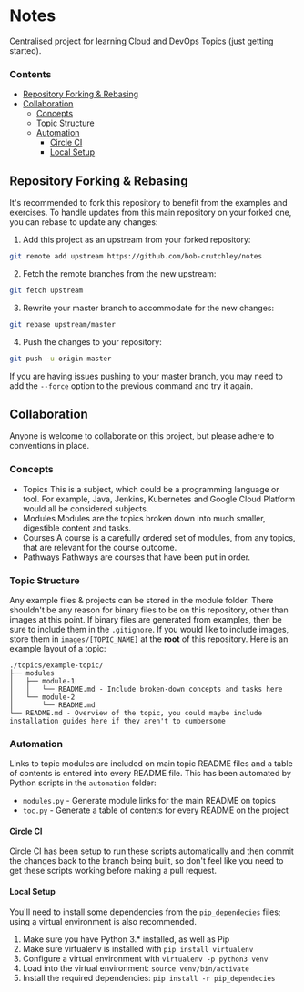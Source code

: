# Notes
Centralised project for learning Cloud and DevOps Topics (just getting started).
<!--TOC_START-->
### Contents
- [Repository Forking & Rebasing](#repository-forking--rebasing)
- [Collaboration](#collaboration)
	- [Concepts](#concepts)
	- [Topic Structure](#topic-structure)
	- [Automation](#automation)
		- [Circle CI](#circle-ci)
		- [Local Setup](#local-setup)

<!--TOC_END-->
## Repository Forking & Rebasing
It's recommended to fork this repository to benefit from the examples and exercises.
To handle updates from this main repository on your forked one, you can rebase to update any changes:
1. Add this project as an upstream from your forked repository:
```bash
git remote add upstream https://github.com/bob-crutchley/notes
```
2. Fetch the remote branches from the new upstream:
```bash
git fetch upstream
```
3. Rewrite your master branch to accommodate for the new changes:
```bash
git rebase upstream/master
```
4. Push the changes to your repository:
```bash
git push -u origin master
```
If you are having issues pushing to your master branch, you may need to add the `--force` option to the previous command and try it again.
## Collaboration
Anyone is welcome to collaborate on this project, but please adhere to conventions in place.
### Concepts
- Topics
    This is a subject, which could be a programming language or tool. For example, Java, Jenkins, Kubernetes and Google Cloud Platform would all be considered subjects.
- Modules
    Modules are the topics broken down into much smaller, digestible content and tasks.
- Courses
    A course is a carefully ordered set of modules, from any topics, that are relevant for the course outcome.
- Pathways
    Pathways are courses that have been put in order.
### Topic Structure
Any example files & projects can be stored in the module folder.
There shouldn't be any reason for binary files to be on this repository, other than images at this point. If binary files are generated from examples, then be sure to include them in the `.gitignore`.
If you would like to include images, store them in `images/[TOPIC_NAME]` at the **root** of this repository.
Here is an example layout of a topic:
```text
./topics/example-topic/
├── modules
│   ├── module-1
│   │   └── README.md - Include broken-down concepts and tasks here
│   └── module-2
│       └── README.md
└── README.md - Overview of the topic, you could maybe include installation guides here if they aren't to cumbersome
```
### Automation
Links to topic modules are included on main topic README files and a table of contents is entered into every README file.
This has been automated by Python scripts in the `automation` folder:
- `modules.py` - Generate module links for the main README on topics
- `toc.py` - Generate a table of contents for every README on the project
#### Circle CI
Circle CI has been setup to run these scripts automatically and then commit the changes back to the branch being built, so don't feel like you need to get these scripts working before making a pull request.
#### Local Setup
You'll need to install some dependencies from the `pip_dependecies` files; using a virtual environment is also recommended.
1. Make sure you have Python 3.* installed, as well as Pip
2. Make sure virtualenv is installed with `pip install virtualenv`
3. Configure a virtual environment with `virtualenv -p python3 venv` 
4. Load into the virtual environment: `source venv/bin/activate`
5. Install the required dependencies: `pip install -r pip_dependecies`
